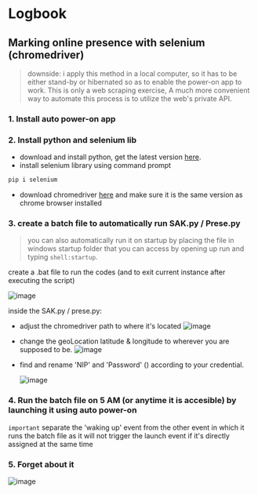 # Logbook
## Marking online presence with selenium (chromedriver)

> downside: i apply this method in a local computer, so it has to be either stand-by or hibernated so as to enable the power-on app to work. This is only a web scraping exercise, A much more convenient way to automate this process is to utilize the web's private API.

### 1. Install auto power-on app

### 2. Install python and selenium lib
- download and install python, get the latest version [here](https://www.python.org/downloads/).
- install selenium library using command prompt
```bash
pip i selenium
```
- download chromedriver [here](https://chromedriver.chromium.org/downloads) and make sure it is the same version as chrome browser installed

### 3. create a batch file to automatically run SAK.py / Prese.py
> you can also automatically run it on startup by placing the file in windows startup folder that you can access by opening up run and typing `shell:startup`. 

create a .bat file to run the codes (and to exit current instance after executing the script)

![image](https://user-images.githubusercontent.com/85608673/161985022-d67be291-b176-40f6-a6ae-3ccfb833a3fa.png)


inside the SAK.py / prese.py:
- adjust the chromedriver path to where it's located
  ![image](https://user-images.githubusercontent.com/85608673/161983938-c6a4a8c6-91cd-4edd-a3f4-c3e88ebc2315.png)

- change the geoLocation latitude & longitude to wherever you are supposed to be. 
  ![image](https://user-images.githubusercontent.com/85608673/161984012-13ee95cc-06b7-4f95-abdd-efc07f0010f1.png)

- find and rename 'NIP' and 'Password' () according to your credential.

  ![image](https://user-images.githubusercontent.com/85608673/161984048-e1d3c539-7d9a-443b-99c0-e6eb24482472.png)

### 4. Run the batch file on 5 AM (or anytime it is accesible) by launching it using auto power-on
`important` separate the 'waking up' event from the other event in which it runs the batch file as it will not trigger the launch event if it's directly assigned at the same time

### 5. Forget about it

![image](https://user-images.githubusercontent.com/85608673/156689053-2c339478-7241-4643-bbc6-ac6346daf6c6.png)

